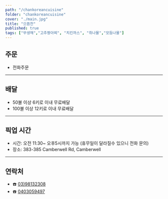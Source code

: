 ```yaml
---
path: "/chankoreancuisine"
folder: "chankoreancuisine"
cover: "./main.jpg"
title: "으뜸찬"
published: true
tags: ["무생채","고추짱아찌", "치킨까스", "취나물","모듬나물"]
---
```


## 주문
- 전화주문

---

## 배달
- 50불 이상 6키로 이내 무료배달
- 100불 이상 12키로 이내 무료배달 

---

## 픽업 시간
- 시간: 오전 11:30~ 오후5시까지 가능 (휴무일이 달라질수 있으니 전화 문의)
- 장소: 383-385 Camberwell Rd, Camberwell 

---

## 연락처
- ☎️ <a href="tel:98122308">03)98132308</a>
- ☎️ <a href="tel:0403059497">0403059497</a>

